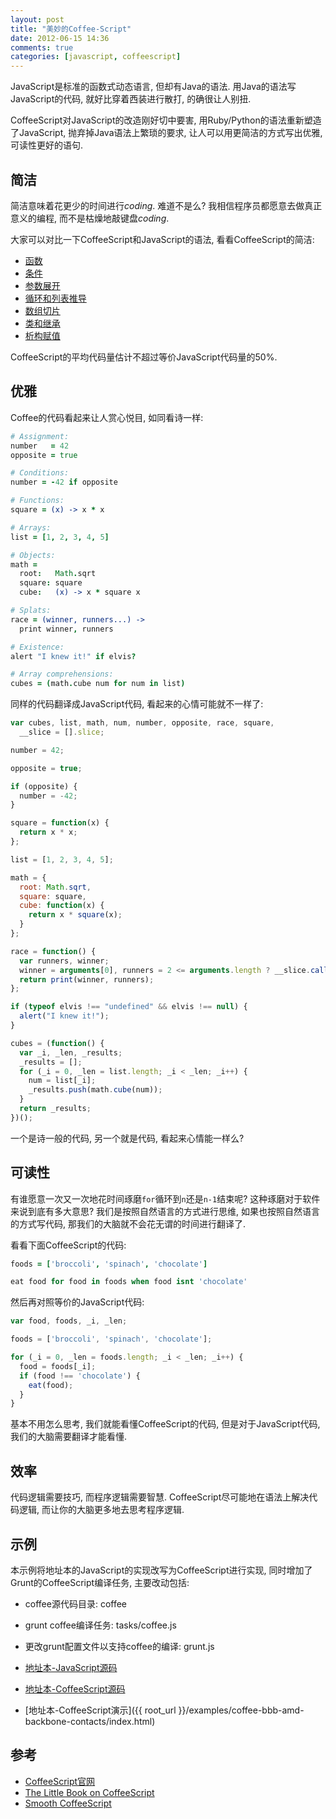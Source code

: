```yaml
---
layout: post
title: "美妙的Coffee-Script"
date: 2012-06-15 14:36
comments: true
categories: [javascript, coffeescript]
---
```


JavaScript是标准的函数式动态语言, 但却有Java的语法. 用Java的语法写JavaScript的代码, 就好比穿着西装进行散打, 的确很让人别扭. 

CoffeeScript对JavaScript的改造刚好切中要害, 用Ruby/Python的语法重新塑造了JavaScript, 抛弃掉Java语法上繁琐的要求, 让人可以用更简洁的方式写出优雅, 可读性更好的语句.

## 简洁

简洁意味着花更少的时间进行*coding*. 难道不是么? 我相信程序员都愿意去做真正意义的编程, 而不是枯燥地敲键盘*coding*.

大家可以对比一下CoffeeScript和JavaScript的语法, 看看CoffeeScript的简洁:

- [函数](http://coffeescript.org/#literals)
- [条件](http://coffeescript.org/#conditionals)
- [参数展开](http://coffeescript.org/#splats)
- [循环和列表推导](http://coffeescript.org/#loops)
- [数组切片](http://coffeescript.org/#slices)
- [类和继承](http://coffeescript.org/#classes)
- [析构赋值](http://coffeescript.org/#destructuring)

CoffeeScript的平均代码量估计不超过等价JavaScript代码量的50%.

## 优雅

Coffee的代码看起来让人赏心悦目, 如同看诗一样:
``` coffeescript
# Assignment:
number   = 42
opposite = true

# Conditions:
number = -42 if opposite

# Functions:
square = (x) -> x * x

# Arrays:
list = [1, 2, 3, 4, 5]

# Objects:
math =
  root:   Math.sqrt
  square: square
  cube:   (x) -> x * square x

# Splats:
race = (winner, runners...) ->
  print winner, runners

# Existence:
alert "I knew it!" if elvis?

# Array comprehensions:
cubes = (math.cube num for num in list)
```
同样的代码翻译成JavaScript代码, 看起来的心情可能就不一样了:
``` javascript
var cubes, list, math, num, number, opposite, race, square,
  __slice = [].slice;

number = 42;

opposite = true;

if (opposite) {
  number = -42;
}

square = function(x) {
  return x * x;
};

list = [1, 2, 3, 4, 5];

math = {
  root: Math.sqrt,
  square: square,
  cube: function(x) {
    return x * square(x);
  }
};

race = function() {
  var runners, winner;
  winner = arguments[0], runners = 2 <= arguments.length ? __slice.call(arguments, 1) : [];
  return print(winner, runners);
};

if (typeof elvis !== "undefined" && elvis !== null) {
  alert("I knew it!");
}

cubes = (function() {
  var _i, _len, _results;
  _results = [];
  for (_i = 0, _len = list.length; _i < _len; _i++) {
    num = list[_i];
    _results.push(math.cube(num));
  }
  return _results;
})();
```
一个是诗一般的代码, 另一个就是代码, 看起来心情能一样么?

## 可读性

有谁愿意一次又一次地花时间琢磨`for`循环到`n`还是`n-1`结束呢? 这种琢磨对于软件来说到底有多大意思? 我们是按照自然语言的方式进行思维, 如果也按照自然语言的方式写代码, 那我们的大脑就不会花无谓的时间进行翻译了.

看看下面CoffeeScript的代码:
``` coffeescript
foods = ['broccoli', 'spinach', 'chocolate']

eat food for food in foods when food isnt 'chocolate'
```
然后再对照等价的JavaScript代码:
``` javascript
var food, foods, _i, _len;

foods = ['broccoli', 'spinach', 'chocolate'];

for (_i = 0, _len = foods.length; _i < _len; _i++) {
  food = foods[_i];
  if (food !== 'chocolate') {
    eat(food);
  }
}
```
基本不用怎么思考, 我们就能看懂CoffeeScript的代码, 但是对于JavaScript代码, 我们的大脑需要翻译才能看懂.

## 效率

代码逻辑需要技巧, 而程序逻辑需要智慧. CoffeeScript尽可能地在语法上解决代码逻辑, 而让你的大脑更多地去思考程序逻辑.

## 示例

本示例将地址本的JavaScript的实现改写为CoffeeScript进行实现, 同时增加了Grunt的CoffeeScript编译任务, 主要改动包括:

- coffee源代码目录: coffee
- grunt coffee编译任务: tasks/coffee.js
- 更改grunt配置文件以支持coffee的编译: grunt.js
 
- [地址本-JavaScript源码](https://github.com/xiaocong/xiaocong.github.com/tree/source/source/examples/bbb-amd-backbone-contacts/)
- [地址本-CoffeeScript源码](https://github.com/xiaocong/xiaocong.github.com/tree/source/source/examples/coffee-bbb-amd-backbone-contacts/)
- [地址本-CoffeeScript演示]({{ root_url }}/examples/coffee-bbb-amd-backbone-contacts/index.html)

## 参考

- [CoffeeScript官网](http://coffeescript.org/)
- [The Little Book on CoffeeScript](http://arcturo.github.com/library/coffeescript/)
- [Smooth CoffeeScript](http://autotelicum.github.com/Smooth-CoffeeScript/)

